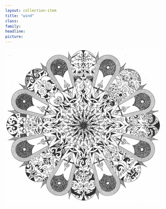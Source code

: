 ```yaml
---
layout: collection-item
title: "wind"
class:	
family:
headline:
picture:
---
```


[![wind](/assets/img/mandalas/wind-1200w.jpg)](/assets/img/mandalas/wind-1200w.jpg)
